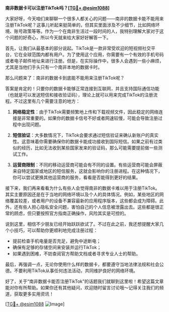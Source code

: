 **南非数据卡可以注册TikTok吗？[[TG💪+ @esim1088](https://t.me/s/esim1088)]**

大家好呀，今天咱们来聊聊一个很多人都关心的问题——南非的数据卡能不能用来注册TikTok呢？这事儿听起来挺简单的，但其实里面涉及不少细节，比如网络环境、账号政策等等。作为一个在南非生活过一段时间的人，我特别理解大家对于这个问题的好奇心，所以今天就来给大家好好解答一下。

首先，让我们从最基本的部分说起。TikTok是一款非常受欢迎的短视频社交平台，它在全球范围内都有用户。为了使用这个应用，你需要有一个有效的手机号码或者电子邮件地址来进行注册。但是，在实际操作中，很多人会遇到一些小麻烦，尤其是当他们手头只有一个南非本地的数据卡时。

那么问题来了：南非的数据卡到底能不能用来注册TikTok呢？

答案是肯定的！只要你的数据卡能够正常连接到互联网，并且支持国际通信功能（也就是可以发送短信和接收验证码），理论上就可以用来完成TikTok的注册流程。不过这里有几个需要注意的地方：

1. **网络稳定性**：由于TikTok需要频繁地上传和下载视频文件，因此稳定的网络连接是非常重要的。如果你的数据卡信号不好或者网速较慢，可能会导致注册过程中出现问题。
   
2. **短信验证**：大多数情况下，TikTok会要求通过短信验证来确认新账户的真实性。这意味着你需要确保你的数据卡能成功接收到国际短信。如果之前有过类似的经历，比如无法收到某些国家发来的验证码，那么可能需要提前做一些测试工作。

3. **运营商限制**：不同的移动运营商可能会有不同的设置。有些运营商可能会屏蔽来自特定国家或地区的短信服务，这就会影响你的注册进程。在这种情况下，你可以尝试更换其他运营商的服务，看看是否能得到更好的结果。

接下来，我们再来看看为什么有些人会觉得南非的数据卡难以用于注册TikTok。其实主要原因还是在于当地的网络环境以及个人的具体情况。例如，某些地区的网络覆盖较差，或者用户的设备不兼容最新的应用程序版本，这些都会成为障碍。此外，还有些人担心隐私安全问题，害怕自己的个人信息被泄露出去。这些都是很正常的顾虑，但只要按照官方指南正确操作，风险其实是可控的。

说到这里，相信不少朋友已经开始跃跃欲试了。不过在此之前，我还想提醒大家几个小技巧，可以帮助你更顺利地完成注册过程：

- 提前检查手机电量是否充足，避免中途断电；
- 确保有足够的存储空间来安装并运行TikTok；
- 如果遇到困难，不妨查阅官方帮助文档或者寻求专业人士的帮助。

最后，再强调一点，无论你使用什么样的数据卡，都要遵守当地法律法规和社会公德。不要利用TikTok从事任何违法活动，共同维护良好的网络环境。

好了，关于“南非数据卡能否注册TikTok”的话题我们就聊到这里啦！希望这篇文章能对你有所帮助。如果你还有其他疑问，欢迎随时留言讨论哦～记得关注我们的频道，获取更多实用资讯！

[[TG💪+ @esim1088](https://t.me/s/esim1088) ![Image](https://i.postimg.cc/4NQfJmqS/Snipaste-2025-05-13-00-14-12.png)]